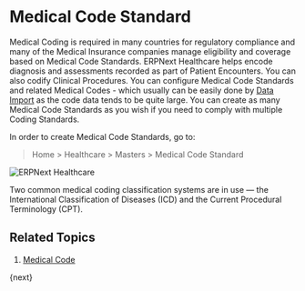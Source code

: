 <!-- add-breadcrumbs -->

# Medical Code Standard

Medical Coding is required in many countries for regulatory compliance and many of the Medical Insurance companies manage eligibility and coverage based on Medical Code Standards. ERPNext Healthcare helps encode diagnosis and assessments recorded as part of Patient Encounters. You can also codify Clinical Procedures. You can configure Medical Code Standards and related Medical Codes - which usually can be easily done by [Data Import](/docs/v13/user/manual/en/setting-up/data/data-import) as the code data tends to be quite large. You can create as many Medical Code Standards as you wish if you need to comply with multiple Coding Standards.

In order to create Medical Code Standards, go to:

> Home > Healthcare > Masters > Medical Code Standard

<img class="screenshot" alt="ERPNext Healthcare" src="{{docs_base_url}}/assets/img/healthcare/medical_code_standard.png">

Two common medical coding classification systems are in use — the International Classification of Diseases (ICD) and the Current Procedural Terminology (CPT).

## Related Topics

1. [Medical Code](/docs/v13/user/manual/en/healthcare/medical_code)

{next}
